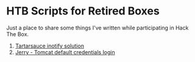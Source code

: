 # HTB Scripts for Retired Boxes

Just a place to share some things I've written while participating in Hack The Box.

1. [Tartarsauce inotify solution](https://gitlab.com/epi052/htb-scripts-for-retired-boxes/tree/master/tartarsauce)
2. [Jerry - Tomcat default credentials login](https://gitlab.com/epi052/htb-scripts-for-retired-boxes/tree/master/jerry)

